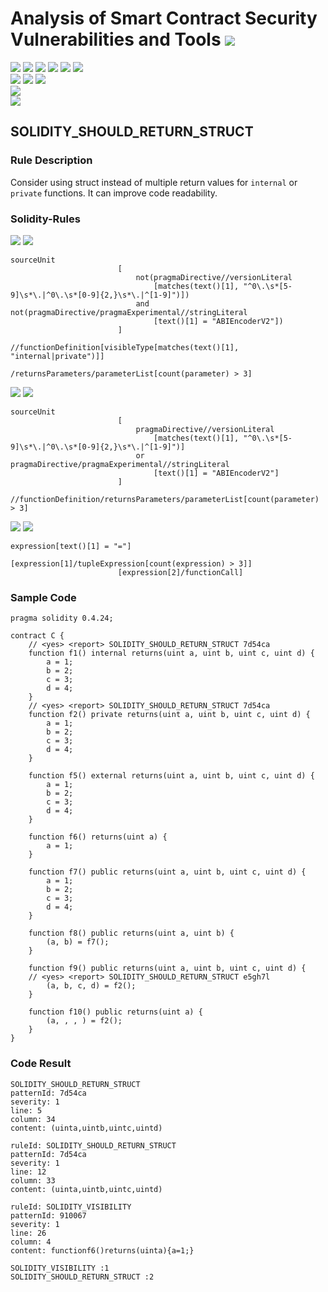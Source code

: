 # Analysis of Smart Contract Security Vulnerabilities and Tools ![](https://img.shields.io/badge/-Live-brightgreen)
![](https://img.shields.io/badge/Batch-UG21CYS-lightgreen) ![](https://img.shields.io/badge/Batch-PG21CYS-green) ![](https://img.shields.io/badge/Batch-UG22CYS-lightgreen) ![](https://img.shields.io/badge/Batch-PG21CYS-green) ![](https://img.shields.io/badge/Batch-PhD-darkgreen) ![](https://img.shields.io/badge/-B_RIG-darkgreen)<br/>   ![](https://img.shields.io/badge/BlockchainCourse-21CY712-green)  ![](https://img.shields.io/badge/-M.Tech_Dissertation-blue) ![](https://img.shields.io/badge/Focus-Smart_Contract_Security-yellow) <br/>
![](https://img.shields.io/badge/Blockchain-Ethereum-blue)   <br/> 
![](https://img.shields.io/badge/Language-Solidity-blue)

## SOLIDITY_SHOULD_RETURN_STRUCT
### Rule Description
<p>
Consider using struct instead of multiple return values for <code>internal</code> or <code>private</code> functions. It can improve code readability.
</p>

### Solidity-Rules

![](https://img.shields.io/badge/Pattern_ID-7d54ca-gold) ![](https://img.shields.io/badge/Severity-1-brown) 

```
sourceUnit
                        [
                            not(pragmaDirective//versionLiteral
                                [matches(text()[1], "^0\.\s*[5-9]\s*\.|^0\.\s*[0-9]{2,}\s*\.|^[1-9]")])
                            and not(pragmaDirective/pragmaExperimental//stringLiteral
                                [text()[1] = "ABIEncoderV2"])
                        ]
                        //functionDefinition[visibleType[matches(text()[1], "internal|private")]]
                        /returnsParameters/parameterList[count(parameter) > 3]
```

![](https://img.shields.io/badge/Pattern_ID-83hf3l-gold) ![](https://img.shields.io/badge/Severity-1-brown) 

```
sourceUnit
                        [
                            pragmaDirective//versionLiteral
                                [matches(text()[1], "^0\.\s*[5-9]\s*\.|^0\.\s*[0-9]{2,}\s*\.|^[1-9]")]
                            or pragmaDirective/pragmaExperimental//stringLiteral
                                [text()[1] = "ABIEncoderV2"]
                        ]
                        //functionDefinition/returnsParameters/parameterList[count(parameter) > 3]
```

![](https://img.shields.io/badge/Pattern_ID-e5gh7l-gold) ![](https://img.shields.io/badge/Severity-1-brown) 

```
expression[text()[1] = "="]
                        [expression[1]/tupleExpression[count(expression) > 3]]
                        [expression[2]/functionCall]
```

### Sample Code

```
pragma solidity 0.4.24;

contract C {
    // <yes> <report> SOLIDITY_SHOULD_RETURN_STRUCT 7d54ca
    function f1() internal returns(uint a, uint b, uint c, uint d) {
        a = 1;
        b = 2;
        c = 3;
        d = 4;
    }
    // <yes> <report> SOLIDITY_SHOULD_RETURN_STRUCT 7d54ca
    function f2() private returns(uint a, uint b, uint c, uint d) {
        a = 1;
        b = 2;
        c = 3;
        d = 4;
    }

    function f5() external returns(uint a, uint b, uint c, uint d) {
        a = 1;
        b = 2;
        c = 3;
        d = 4;
    }

    function f6() returns(uint a) {
        a = 1;
    }

    function f7() public returns(uint a, uint b, uint c, uint d) {
        a = 1;
        b = 2;
        c = 3;
        d = 4;
    }

    function f8() public returns(uint a, uint b) {
        (a, b) = f7();
    }

    function f9() public returns(uint a, uint b, uint c, uint d) {
    // <yes> <report> SOLIDITY_SHOULD_RETURN_STRUCT e5gh7l
        (a, b, c, d) = f2();
    }

    function f10() public returns(uint a) {
        (a, , , ) = f2();
    }
}
```

### Code Result

```
SOLIDITY_SHOULD_RETURN_STRUCT
patternId: 7d54ca
severity: 1
line: 5
column: 34
content: (uinta,uintb,uintc,uintd)

ruleId: SOLIDITY_SHOULD_RETURN_STRUCT
patternId: 7d54ca
severity: 1
line: 12
column: 33
content: (uinta,uintb,uintc,uintd)

ruleId: SOLIDITY_VISIBILITY
patternId: 910067
severity: 1
line: 26
column: 4
content: functionf6()returns(uinta){a=1;}

SOLIDITY_VISIBILITY :1
SOLIDITY_SHOULD_RETURN_STRUCT :2

```
